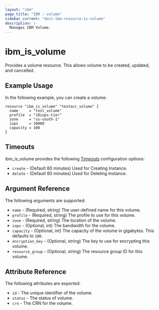```yaml
---
layout: "ibm"
page_title: "IBM : volume"
sidebar_current: "docs-ibm-resource-is-volume"
description: |-
  Manages IBM Volume.
---
```


# ibm\_is_volume

Provides a volume resource. This allows volume to be created, updated, and cancelled.


## Example Usage

In the following example, you can create a volume:

```hcl
resource "ibm_is_volume" "testacc_volume" {
  name     = "test_volume"
  profile  = "10iops-tier"
  zone     = "us-south-1"
  iops     = 10000
  capacity = 100
}

```

## Timeouts

ibm_is_volume provides the following [Timeouts](https://www.terraform.io/docs/configuration/resources.html#timeouts) configuration options:

* `create` - (Default 60 minutes) Used for Creating Instance.
* `delete` - (Default 60 minutes) Used for Deleting Instance.


## Argument Reference

The following arguments are supported:

* `name` - (Required, string) The user-defined name for this volume.
* `profile` - (Required, string) The profile to use for this volume.
* `zone` - (Required, string) The location of the volume.
* `iops` - (Optional, int) The bandwidth for the volume.
* `capacity` - (Optional, int) The capacity of the volume in gigabytes. This defaults to `100`.
* `encryption_key` - (Optional, string) The key to use for encrypting this volume.
* `resource_group` - (Optional, string) The resource group ID for this volume.

## Attribute Reference

The following attributes are exported:

* `id` - The unique identifier of the volume.
* `status` - The status of volume.
* `crn` - The CRN for the volume.